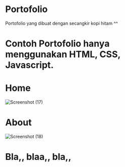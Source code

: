 # Portofolio
Portofolio yang dibuat dengan secangkir kopi hitam ^^

# Contoh Portofolio hanya menggunakan HTML, CSS, Javascript.
# Home
![Screenshot (17)](https://user-images.githubusercontent.com/77294678/113073191-debd6780-91f2-11eb-9400-76ad344fe2ba.png)
# About
![Screenshot (18)](https://user-images.githubusercontent.com/77294678/113073231-f563be80-91f2-11eb-9ae8-fd2bac971d26.png)

# Bla,, blaa,, bla,, 

